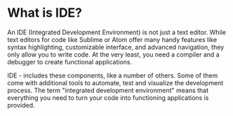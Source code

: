 # What is IDE?

An IDE (Integrated Development Environment) is not just a text editor. 
While text editors for code like Sublime or Atom offer many handy features like syntax highlighting, 
customizable interface, and advanced navigation, they only allow you to write code. At the very least, 
you need a compiler and a debugger to create functional applications.


IDE - includes these components, 
like a number of others. Some of them come with additional tools to automate,
test and visualize the development process. The term "integrated development environment" 
means that everything you need to turn your code into functioning applications is provided.

#





